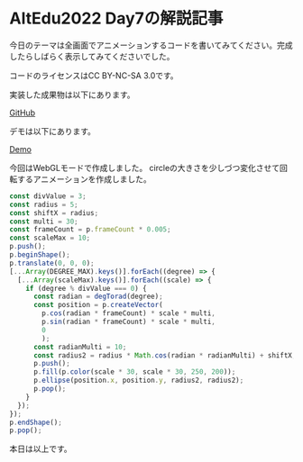 # AltEdu2022 Day7の解説記事

今日のテーマは全画面でアニメーションするコードを書いてみてください。完成したらしばらく表示してみてくださいでした。

コードのライセンスはCC BY-NC-SA 3.0です。

実装した成果物は以下にあります。

[GitHub](https://github.com/HosodaMath/ArtOFCode/tree/main/Festival/Year2022/AltEdu2022/day7)

デモは以下にあります。

[Demo](https://hosodamath.github.io/fullScreenAnimation/)

今回はWebGLモードで作成しました。
circleの大きさを少しづつ変化させて回転するアニメーションを作成しました。

```ts
const divValue = 3;
const radius = 5;
const shiftX = radius;
const multi = 30;
const frameCount = p.frameCount * 0.005;
const scaleMax = 10;
p.push();
p.beginShape();
p.translate(0, 0, 0);
[...Array(DEGREE_MAX).keys()].forEach((degree) => {
  [...Array(scaleMax).keys()].forEach((scale) => {
    if (degree % divValue === 0) {
      const radian = degTorad(degree);
      const position = p.createVector(
        p.cos(radian * frameCount) * scale * multi,
        p.sin(radian * frameCount) * scale * multi,
        0
        );
      const radianMulti = 10;
      const radius2 = radius * Math.cos(radian * radianMulti) + shiftX;
      p.push();
      p.fill(p.color(scale * 30, scale * 30, 250, 200));
      p.ellipse(position.x, position.y, radius2, radius2);
      p.pop();
    }
  });
});
p.endShape();
p.pop();
```

本日は以上です。